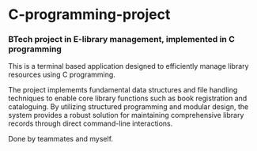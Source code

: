 # C-programming-project
### BTech project in E-library management, implemented in C programming

This is a terminal based application designed to efficiently manage library resources using C programming.

The project implememts fundamental data structures and file handling techniques to enable core library functions such as book registration and cataloguing.
By utilizing structured programming and modular design, the system provides a robust solution for maintaining comprehensive library records through direct command-line interactions.

Done by teammates and myself.

